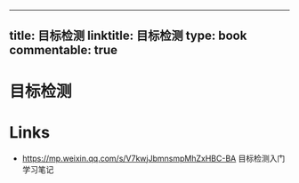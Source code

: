 
---
title: 目标检测
linktitle: 目标检测
type: book
commentable: true
---

# 目标检测

# Links

- https://mp.weixin.qq.com/s/V7kwjJbmnsmpMhZxHBC-BA 目标检测入门学习笔记

    